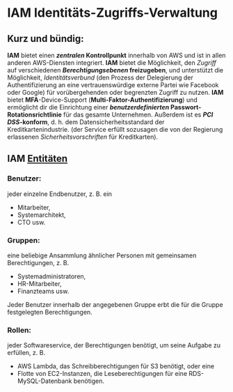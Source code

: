 # IAM Identitäts-Zugriffs-Verwaltung

## Kurz und bündig:

**IAM** bietet einen **_zentralen_ Kontrollpunkt** innerhalb von AWS und ist in allen anderen AWS-Diensten integriert. **IAM** bietet die Möglichkeit, den *Zugriff* auf verschiedenen **_Berechtigungsebenen_ freizugeben**, und unterstützt die Möglichkeit, *Identitätsverbund* (den Prozess der Delegierung der Authentifizierung an eine vertrauenswürdige externe Partei wie Facebook oder Google) für vorübergehenden oder begrenzten Zugriff zu nutzen. **IAM** bietet **MFA**-Device-Support (**Multi-Faktor-Authentifizierung**) und ermöglicht dir die Einrichtung einer **_benutzerdefinierten_ Passwort-Rotationsrichtlinie** für das gesamte Unternehmen. Außerdem ist es **_PCI_ _DSS_-konform**, d. h. dem Datensicherheitsstandard der Kreditkartenindustrie. (der Service erfüllt sozusagen die von der Regierung erlassenen *Sicherheitsvorschriften* für Kreditkarten).

## IAM [Entitäten](https://de.wikipedia.org/wiki/Entität)

### Benutzer:
jeder einzelne Endbenutzer, z. B. ein 
* Mitarbeiter,
* Systemarchitekt,
* CTO usw.

### Gruppen: 
eine beliebige Ansammlung ähnlicher Personen mit gemeinsamen Berechtigungen, z. B. 
* Systemadministratoren,
* HR-Mitarbeiter,
* Finanzteams usw.

Jeder Benutzer innerhalb der angegebenen Gruppe erbt die für die Gruppe festgelegten Berechtigungen.

### Rollen:
jeder Softwareservice, der Berechtigungen benötigt, um seine Aufgabe zu erfüllen, z. B. 
* AWS Lambda, das Schreibberechtigungen für S3 benötigt, oder eine 
* Flotte von EC2-Instanzen, die Leseberechtigungen für eine RDS-MySQL-Datenbank benötigen.



